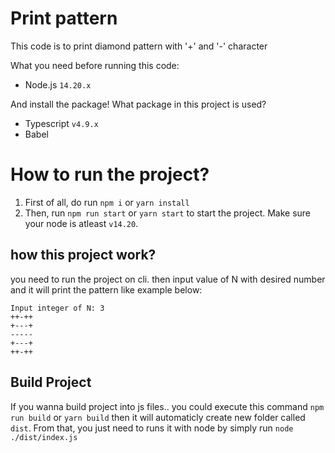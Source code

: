 # Print pattern
This code is to print diamond pattern with '+' and '-' character

What you need before running this code:
- Node.js `14.20.x`

And install the package!
What package in this project is used?
- Typescript `v4.9.x`
- Babel

# How to run the project?
1. First of all, do run `npm i` or `yarn install`
2. Then, run `npm run start` or `yarn start` to start the project. Make sure your node is atleast `v14.20`.

## how this project work?
you need to run the project on cli. then input value of N with desired number and it will print the pattern like example below:
```
Input integer of N: 3
++-++
+---+
-----
+---+
++-++
```

## Build Project
If you wanna build project into js files..
you could execute this command `npm run build` or `yarn build`
then it will automaticly create new folder called `dist`.
From that, you just need to runs it with node by simply run `node ./dist/index.js`